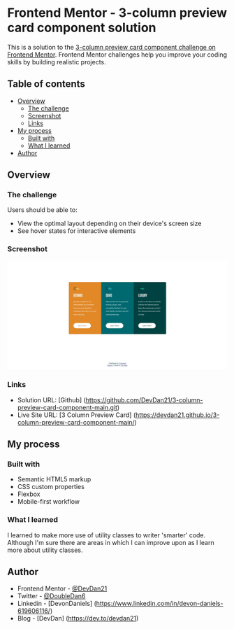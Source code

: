 # Frontend Mentor - 3-column preview card component solution

This is a solution to the [3-column preview card component challenge on Frontend Mentor](https://www.frontendmentor.io/challenges/3column-preview-card-component-pH92eAR2-). Frontend Mentor challenges help you improve your coding skills by building realistic projects.

## Table of contents

- [Overview](#overview)
  - [The challenge](#the-challenge)
  - [Screenshot](#screenshot)
  - [Links](#links)
- [My process](#my-process)
  - [Built with](#built-with)
  - [What I learned](#what-i-learned)
- [Author](#author)

## Overview

### The challenge

Users should be able to:

- View the optimal layout depending on their device's screen size
- See hover states for interactive elements

### Screenshot

![Snapshot](/design/3-column-preview-card-snapshot.JPG)

### Links

- Solution URL: [Github] (https://github.com/DevDan21/3-column-preview-card-component-main.git)
- Live Site URL: [3 Column Preview Card] (https://devdan21.github.io/3-column-preview-card-component-main/)

## My process

### Built with

- Semantic HTML5 markup
- CSS custom properties
- Flexbox
- Mobile-first workflow

### What I learned

I learned to make more use of utility classes to writer 'smarter' code. Although I'm sure there are areas in which I can improve upon as I learn more about utility classes.

## Author

- Frontend Mentor - [@DevDan21](https://www.frontendmentor.io/profile/yourusername)
- Twitter - [@DoubleDan6](https://twitter.com/DoubleDan6)
- Linkedin - [DevonDaniels] (https://www.linkedin.com/in/devon-daniels-619606116/)
- Blog - [DevDan] (https://dev.to/devdan21)
